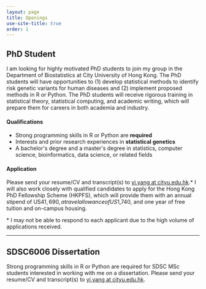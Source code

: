 ```yaml
---
layout: page
title: Openings
use-site-title: true
order: 1
---
```


## PhD Student

I am looking for highly motivated PhD students to join my group in the Department of Biostatistics at City University of Hong Kong. The PhD students will have opportunities to (1) develop statistical methods to identify risk genetic variants for human diseases and (2) implement proposed methods in R or Python. The PhD students will receive rigorous training in statistical theory, statistical computing, and academic writing, which will prepare them for careers in both academia and industry.

#### Qualifications
- Strong programming skills in R or Python are **required**
- Interests and prior research experiences in **statistical genetics**
- A bachelor's degree and a master's degree in statistics, computer science, bioinformatics, data science, or related fields


#### Application

Please send your resume/CV and transcript(s) to [yi.yang at cityu.edu.hk](mailto:yi.yang@cityu.edu.hk).* I will also work closely with qualified candidates to apply for the Hong Kong PhD Fellowship Scheme (HKPFS), which will provide them with an annual stipend of US$41,690, a travel allowance of US$1,740, and one year of free tuition and on-campus housing. 

\* I may not be able to respond to each applicant due to the high volume of applications received.

---

## SDSC6006 Dissertation

Strong programming skills in R or Python are required for SDSC MSc students interested in working with me on a dissertation. Please send your resume/CV and transcript(s) to [yi.yang at cityu.edu.hk](mailto:yi.yang@cityu.edu.hk).
